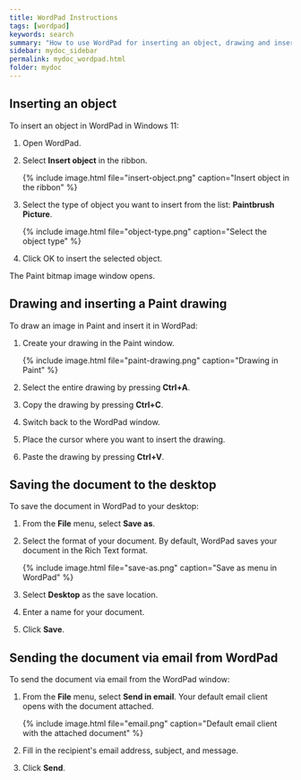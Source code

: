 ```yaml
---
title: WordPad Instructions
tags: [wordpad]
keywords: search
summary: "How to use WordPad for inserting an object, drawing and inserting a Paint image, and sending the document via email"
sidebar: mydoc_sidebar
permalink: mydoc_wordpad.html
folder: mydoc
---
```


## Inserting an object

To insert an object in WordPad in Windows 11:

1. Open WordPad.

1. Select **Insert object** in the ribbon.

    {% include image.html file="insert-object.png" caption="Insert object in the ribbon" %}

1. Select the type of object you want to insert from the list: **Paintbrush Picture**.

    {% include image.html file="object-type.png" caption="Select the object type" %}

1. Click OK to insert the selected object.

The Paint bitmap image window opens.

## Drawing and inserting a Paint drawing

To draw an image in Paint and insert it in WordPad:

1. Create your drawing in the Paint window.

    {% include image.html file="paint-drawing.png" caption="Drawing in Paint" %}

1. Select the entire drawing by pressing **Ctrl+A**.

1. Copy the drawing by pressing **Ctrl+C**.

1. Switch back to the WordPad window.

1. Place the cursor where you want to insert the drawing.

1. Paste the drawing by pressing **Ctrl+V**.

## Saving the document to the desktop

To save the document in WordPad to your desktop:

1. From the **File** menu, select **Save as**.

1. Select the format of your document. By default, WordPad saves your document in the Rich Text format.

    {% include image.html file="save-as.png" caption="Save as menu in WordPad" %}

1. Select **Desktop** as the save location.

1. Enter a name for your document.

1. Click **Save**.

## Sending the document via email from WordPad

To send the document via email from the WordPad window:

1. From the **File** menu, select **Send in email**. Your default email client opens with the document attached.

    {% include image.html file="email.png" caption="Default email client with the attached document" %}

1. Fill in the recipient's email address, subject, and message.

1. Click **Send**.
